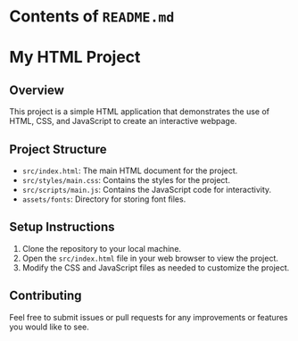 # Contents of `README.md`

# My HTML Project

## Overview
This project is a simple HTML application that demonstrates the use of HTML, CSS, and JavaScript to create an interactive webpage.

## Project Structure
- `src/index.html`: The main HTML document for the project.
- `src/styles/main.css`: Contains the styles for the project.
- `src/scripts/main.js`: Contains the JavaScript code for interactivity.
- `assets/fonts`: Directory for storing font files.

## Setup Instructions
1. Clone the repository to your local machine.
2. Open the `src/index.html` file in your web browser to view the project.
3. Modify the CSS and JavaScript files as needed to customize the project.

## Contributing
Feel free to submit issues or pull requests for any improvements or features you would like to see.

